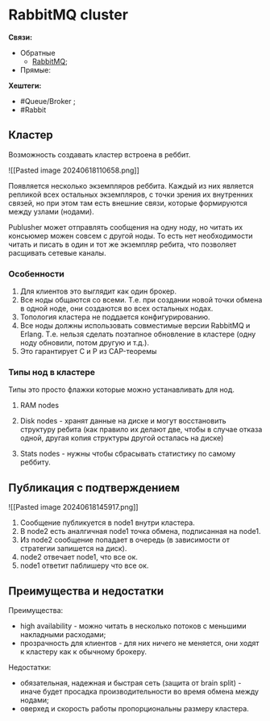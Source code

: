 # RabbitMQ cluster

**Связи:**
- Обратные
	- [RabbitMQ](rabbit-mq.md);
- Прямые:

**Хештеги:**
- #Queue/Broker ;
- #Rabbit 

## Кластер

Возможность создавать кластер встроена в реббит.

![[Pasted image 20240618110658.png]]

Появляется несколько экземпляров реббита. Каждый из них является репликой всех остальных экземпляров, с точки зрения их внутренних связей, но при этом там есть внешние связи, которые формируются между узлами (нодами).

Publusher может отправлять сообщения на одну ноду, но читать их консьюмер можен совсем с другой ноды. То есть нет необходимости читать и писать в один и тот же экземпляр ребита, что позволяет расщивать сетевые каналы.

### Особенности

1) Для клиентов это выглядит как один брокер.
2) Все ноды общаются со всеми. Т.е. при создании новой точки обмена в одной ноде, они создаются во всех остальных нодах.
3) Топология кластера не поддается конфигурированию.
4) Все ноды должны использовать совместимые версии RabbitMQ и Erlang. Т.е. нельзя сделать поэтапное обновление в кластере (одну ноду обновили, потом другую и т.д.).
5) Это гарантирует C и P из CAP-теоремы

### Типы нод в кластере

Типы это просто флажки которые можно устанавливать для нод.

1) RAM nodes

2) Disk nodes - хранят данные на диске и могут восстановить структуру ребита (как правило их делают две, чтобы в случае отказа одной, другая копия структуры другой осталась на диске)

3) Stats nodes - нужны чтобы сбрасывать статистику по самому реббиту.

## Публикация с подтверждением

![[Pasted image 20240618145917.png]]

1) Сообщение публикуется в node1 внутри кластера.
2) В node2 есть аналгичная node1 точка обмена, подписанная на node1.
3) Из node2 сообщение попадает в очередь (в зависимости от стратегии запишется на диск).
4) node2 отвечает node1, что все ок.
5) node1 ответит паблишеру что все ок.

## Преимущества и недостатки

Преимущества:
- high availability - можно читать в несколько потоков с меньшими накладными расходами;
- прозрачность для клиентов - для них ничего не меняется, они ходят к кластеру как к обычному брокеру.

Недостатки:
- обязательная, надежная и быстрая сеть (защита от brain split) - иначе будет просадка производительности во время обмена между нодами;
- оверхед и скорость работы пропорциональны размеру кластера.